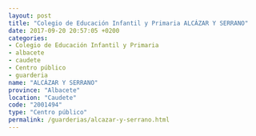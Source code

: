 ```yaml
---
layout: post
title: "Colegio de Educación Infantil y Primaria ALCÁZAR Y SERRANO"
date: 2017-09-20 20:57:05 +0200
categories:
- Colegio de Educación Infantil y Primaria
- albacete
- caudete
- Centro público
- guarderia
name: "ALCÁZAR Y SERRANO"
province: "Albacete"
location: "Caudete"
code: "2001494"
type: "Centro público"
permalink: /guarderias/alcazar-y-serrano.html
---
```

